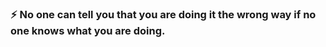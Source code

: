

<!--
**specialfish9/specialfish9** is a ✨ _special_ ✨ repository because its `README.md` (this file) appears on your GitHub profile.

Here are some ideas to get you started:

- 🔭 I’m currently working on ...
- 🌱 I’m currently learning ...
- 👯 I’m looking to collaborate on ...
- 🤔 I’m looking for help with ...
- 💬 Ask me about ...
- 📫 How to reach me: ...
- 😄 Pronouns: ...
- ⚡ Fun fact: ...
![github stats](https://github-readme-stats.vercel.app/api?username=specialfish9&theme=cobalt)


[![Top Langs](https://github-readme-stats.vercel.app/api/top-langs/?username=specialfish9&layout=compact&hide=swift&langs_count=5)](https://github.com/anuraghazra/github-readme-stats)

⚡ Well known languages:
  - Dart (Flutter)
  - Java
  - Javascript
  - C# (Xamarin)
  - C++
  - PHP
  - Python
 
🌱 I’m currently learning:
  - Haskell
  - C
  - Kotlin
  - Swift 
-->

### ⚡ No one can tell you that you are doing it the wrong way if no one knows what you are doing.
  
